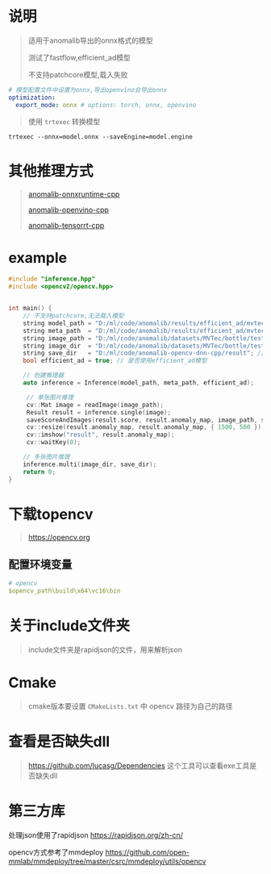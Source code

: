 # 说明

> 适用于anomalib导出的onnx格式的模型
>
> 测试了fastflow,efficient_ad模型
>
> 不支持patchcore模型,载入失败

```yaml
# 模型配置文件中设置为onnx,导出openvino会导出onnx
optimization:
  export_mode: onnx # options: torch, onnx, openvino
```

> 使用 `trtexec` 转换模型

```shell
trtexec --onnx=model.onnx --saveEngine=model.engine
```

# 其他推理方式

> [anomalib-onnxruntime-cpp](https://github.com/NagatoYuki0943/anomalib-onnxruntime-cpp)
>
> [anomalib-openvino-cpp](https://github.com/NagatoYuki0943/anomalib-openvino-cpp)
>
> [anomalib-tensorrt-cpp](https://github.com/NagatoYuki0943/anomalib-tensorrt-cpp)

# example

```C++
#include "inference.hpp"
#include <opencv2/opencv.hpp>


int main() {
    // 不支持patchcore,无法载入模型
    string model_path = "D:/ml/code/anomalib/results/efficient_ad/mvtec/bottle/run/weights/openvino/model.onnx";
    string meta_path  = "D:/ml/code/anomalib/results/efficient_ad/mvtec/bottle/run/weights/openvino/metadata.json";
    string image_path = "D:/ml/code/anomalib/datasets/MVTec/bottle/test/broken_large/000.png";
    string image_dir  = "D:/ml/code/anomalib/datasets/MVTec/bottle/test/broken_large";
    string save_dir   = "D:/ml/code/anomalib-opencv-dnn-cpp/result"; // 注意目录不会自动创建,要手动创建才会保存
    bool efficient_ad = true; // 是否使用efficient_ad模型

    // 创建推理器
    auto inference = Inference(model_path, meta_path, efficient_ad);

     // 单张图片推理
     cv::Mat image = readImage(image_path);
     Result result = inference.single(image);
     saveScoreAndImages(result.score, result.anomaly_map, image_path, save_dir);
     cv::resize(result.anomaly_map, result.anomaly_map, { 1500, 500 });
     cv::imshow("result", result.anomaly_map);
     cv::waitKey(0);

    // 多张图片推理
    inference.multi(image_dir, save_dir);
    return 0;
}
```

# 下载topencv

> https://opencv.org

## 配置环境变量

```yaml
# opencv
$opencv_path\build\x64\vc16\bin
```

# 关于include文件夹

> include文件夹是rapidjson的文件，用来解析json

# Cmake

> cmake版本要设置 `CMakeLists.txt` 中 opencv 路径为自己的路径

# 查看是否缺失dll

> https://github.com/lucasg/Dependencies 这个工具可以查看exe工具是否缺失dll

# 第三方库

处理json使用了rapidjson https://rapidjson.org/zh-cn/

opencv方式参考了mmdeploy https://github.com/open-mmlab/mmdeploy/tree/master/csrc/mmdeploy/utils/opencv
